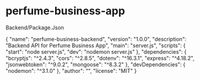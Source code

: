 # perfume-business-app
Backend/Package.Json 

{
  "name": "perfume-business-backend",
  "version": "1.0.0",
  "description": "Backend API for Perfume Business App",
  "main": "server.js",
  "scripts": {
    "start": "node server.js",
    "dev": "nodemon server.js"
  },
  "dependencies": {
    "bcryptjs": "^2.4.3",
    "cors": "^2.8.5",
    "dotenv": "^16.3.1",
    "express": "^4.18.2",
    "jsonwebtoken": "^9.0.2",
    "mongoose": "^8.3.2"
  },
  "devDependencies": {
    "nodemon": "^3.1.0"
  },
  "author": "",
  "license": "MIT"
}
